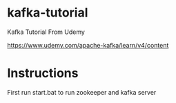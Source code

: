 # kafka-tutorial
Kafka Tutorial From Udemy

https://www.udemy.com/apache-kafka/learn/v4/content

# Instructions
First run start.bat to run zookeeper and kafka server